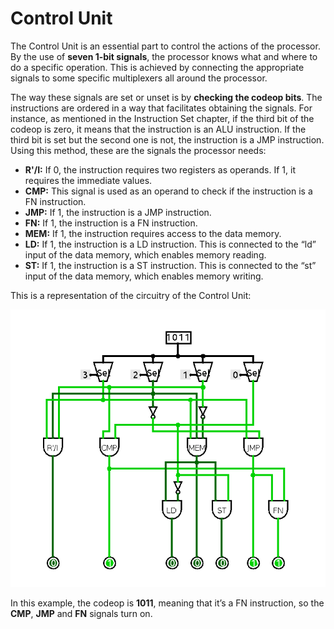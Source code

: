 # Control Unit
The Control Unit is an essential part to control the actions of the processor. By the use of **seven 1-bit signals**, the processor knows what and where to do a specific operation. This is achieved by connecting the appropriate signals to some specific multiplexers all around the processor.

The way these signals are set or unset is by **checking the codeop bits**. The instructions are ordered in a way that facilitates obtaining the signals. For instance, as mentioned in the Instruction Set chapter, if the third bit of the codeop is zero, it means that the instruction is an ALU instruction. If the third bit is set but the second one is not, the instruction is a JMP instruction. Using this method, these are the signals the processor needs:

- **R'/I:** If 0, the instruction requires two registers as operands. If 1, it requires the immediate values.
- **CMP:** This signal is used as an operand to check if the instruction is a FN instruction.
- **JMP:** If 1, the instruction is a JMP instruction.
- **FN:** If 1, the instruction is a FN instruction.
- **MEM:** If 1, the instruction requires access to the data memory.
- **LD:** If 1, the instruction is a LD instruction. This is connected to the “ld” input
of the data memory, which enables memory reading.
- **ST:** If 1, the instruction is a ST instruction. This is connected to the “st” input of the data memory, which enables memory writing.

This is a representation of the circuitry of the Control Unit:

![Control Unit](images/cu.png)

In this example, the codeop is **1011**, meaning that it’s a FN instruction, so the **CMP**, **JMP** and **FN** signals turn on.